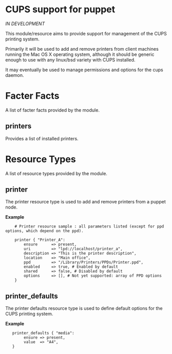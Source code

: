 CUPS support for puppet
=======================

*IN DEVELOPMENT*

This module/resource aims to provide support for management of the CUPS printing system.

Primarily it will be used to add and remove printers from client machines running the Mac OS X operating system,
although it should be generic enough to use with any linux/bsd variety with CUPS installed.

It may eventually be used to manage permissions and options for the cups daemon.


Facter Facts
============

A list of facter facts provided by the module.

printers
--------

Provides a list of installed printers.


Resource Types
==============

A list of resource types provided by the module.

printer
-------

The printer resource type is used to add and remove printers from a puppet node.

__Example__

```
    # Printer resource sample : all parameters listed (except for ppd options, which depend on the ppd).

    printer { "Printer_A":
        ensure      => present,
        uri         => "lpd://localhost/printer_a",
        description => "This is the printer description",
        location    => "Main office",
        ppd         => "/Library/Printers/PPDs/Printer.ppd",
        enabled     => true, # Enabled by default
        shared      => false, # Disabled by default
        options     => [], # Not yet supported: array of PPD options
    }
```

printer_defaults
----------------

The printer defaults resource type is used to define default options for the CUPS printing system.

__Example__


```
   printer_defaults { "media":
        ensure => present,
        value  => "A4",
   }
```
